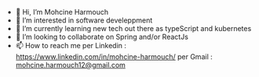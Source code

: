 - 👋 Hi, I’m Mohcine Harmouch
- 👀 I’m interested in software develeppment 
- 🌱 I’m currently learning new tech out there as typeScript and kubernetes 
- 💞️ I’m looking to collaborate on Spring and/or ReactJs
- 📫 How to reach me 
per Linkedin : https://www.linkedin.com/in/mohcine-harmouch/
per Gmail : mohcine.harmouch12@gmail.com

<!---
moharm/moharm is a ✨ special ✨ repository because its `README.md` (this file) appears on your GitHub profile.
You can click the Preview link to take a look at your changes.
--->
